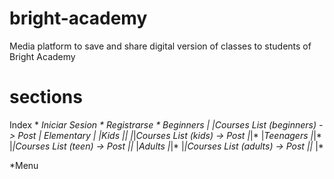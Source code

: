 # bright-academy
Media platform to save and share digital version of classes to students of Bright Academy

# sections

Index
*
*Iniciar Sesion
*
*Registrarse
*
*Beginners
|*
|*Courses List (beginners) -> Post
|*
*Elementary
|*
|*Kids
|*|*
|*|*Courses List (kids) -> Post
|*|*
|*Teenagers
|*|*
|*|*Courses List (teen) -> Post
|*|*
|*Adults
|*|*
|*|*Courses List (adults) -> Post
|*|*
|*

*Menu